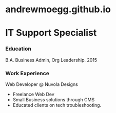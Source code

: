 # andrewmoegg.github.io

# IT Support Specialist

### Education
B.A. Business Admin, Org Leadership. 2015

### Work Experience
Web Developer @ Nuvola Designs
- Freelance Web Dev
- Small Business solutions through CMS
- Educated clients on tech troubleshooting.
